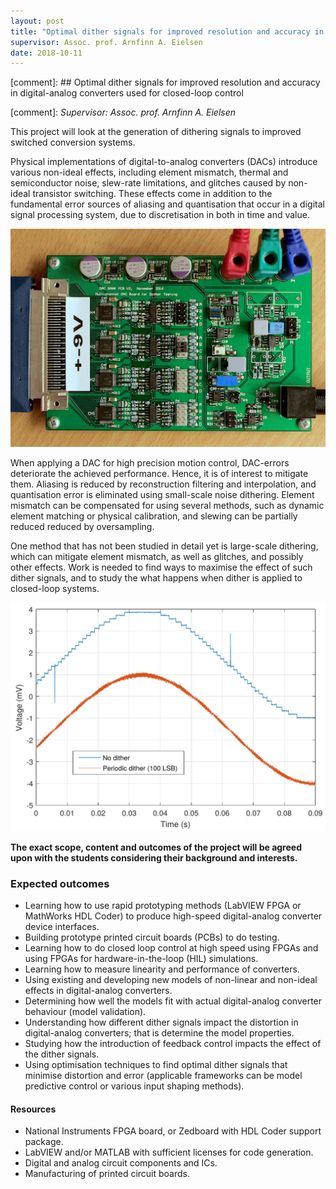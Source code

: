 ```yaml
---
layout: post
title: "Optimal dither signals for improved resolution and accuracy in DACs used for closed-loop control"
supervisor: Assoc. prof. Arnfinn A. Eielsen
date: 2018-10-11
---
```


[comment]: ## Optimal dither signals for improved resolution and accuracy in digital-analog converters used for closed-loop control

[comment]: *Supervisor: Assoc. prof. Arnfinn A. Eielsen*

This project will look at the generation of dithering signals to improved switched conversion systems.

Physical implementations of digital-to-analog converters (DACs) introduce various non-ideal effects, including element mismatch, thermal and semiconductor noise, slew-rate limitations, and glitches caused by non-ideal transistor switching. These effects come in addition to the fundamental error sources of aliasing and quantisation that occur in a digital signal processing system, due to discretisation in both in time and value.

![A DAC prototype.](/images/prototype_dac.jpg "A DAC prototype")

When applying a DAC for high precision motion control, DAC-errors deteriorate the achieved performance. Hence, it is of interest to mitigate them. Aliasing is reduced by reconstruction filtering and interpolation, and quantisation error is eliminated using small-scale noise dithering. Element mismatch can be compensated for using several methods, such as dynamic element matching or physical calibration, and slewing can be partially reduced reduced by oversampling.

One method that has not been studied in detail yet is large-scale dithering, which can mitigate element mismatch, as well as glitches, and possibly other effects. Work is needed to find ways to maximise the effect of such dither signals, and to study the what happens when dither is applied to closed-loop systems.

![Effects of applied dither](/images/dither_effects.png "Effects of applied dither")

**The exact scope, content and outcomes of the project will be agreed upon with the students considering their background and interests.**

### Expected outcomes
* Learning how to use rapid prototyping methods (LabVIEW FPGA or MathWorks HDL Coder) to produce high-speed digital-analog converter device interfaces.
* Building prototype printed circuit boards (PCBs) to do testing.
* Learning how to do closed loop control at high speed using FPGAs and using FPGAs for hardware-in-the-loop (HIL) simulations.
* Learning how to measure linearity and performance of converters.
* Using existing and developing new models of non-linear and non-ideal effects in digital-analog converters.
* Determining how well the models fit with actual digital-analog converter behaviour (model validation).
* Understanding how different dither signals impact the distortion in digital-analog converters; that is determine the model properties.
* Studying how the introduction of feedback control impacts the effect of the dither signals.
* Using optimisation techniques to find optimal dither signals that minimise distortion and error (applicable frameworks can be model predictive control or various input shaping methods).

#### Resources
- National Instruments FPGA board, or Zedboard with HDL Coder support package.
- LabVIEW and/or MATLAB with sufficient licenses for code generation.
- Digital and analog circuit components and ICs.
- Manufacturing of printed circuit boards.
